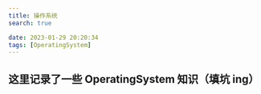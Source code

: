 ```yaml
---
title: 操作系统
search: true

date: 2023-01-29 20:20:34
tags: [OperatingSystem]
---
```


## 这里记录了一些 OperatingSystem 知识（填坑 ing）

